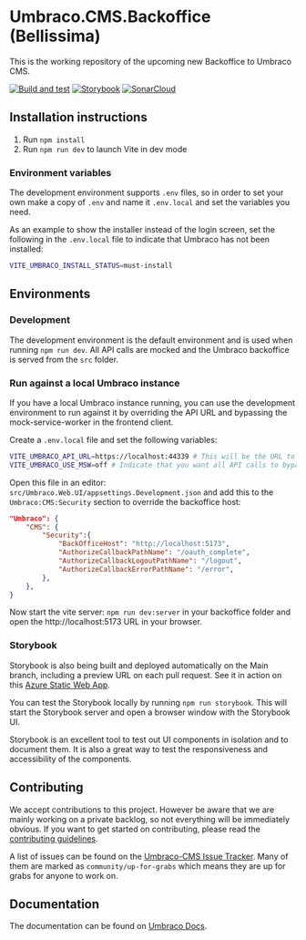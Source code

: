# Umbraco.CMS.Backoffice (Bellissima)

This is the working repository of the upcoming new Backoffice to Umbraco CMS.

[![Build and test](https://github.com/umbraco/Umbraco.CMS.Backoffice/actions/workflows/build_test.yml/badge.svg)](https://github.com/umbraco/Umbraco.CMS.Backoffice/actions/workflows/build_test.yml)
[![Storybook](https://github.com/umbraco/Umbraco.CMS.Backoffice/actions/workflows/azure-static-web-apps-ambitious-stone-0033b3603.yml/badge.svg)](https://github.com/umbraco/Umbraco.CMS.Backoffice/actions/workflows/azure-static-web-apps-ambitious-stone-0033b3603.yml)
[![SonarCloud](https://sonarcloud.io/api/project_badges/measure?project=umbraco_Umbraco.CMS.Backoffice&metric=alert_status)](https://sonarcloud.io/summary/new_code?id=umbraco_Umbraco.CMS.Backoffice)

## Installation instructions

1. Run `npm install`
2. Run `npm run dev` to launch Vite in dev mode

### Environment variables

The development environment supports `.env` files, so in order to set your own make a copy
of `.env` and name it `.env.local` and set the variables you need.

As an example to show the installer instead of the login screen, set the following
in the `.env.local` file to indicate that Umbraco has not been installed:

```bash
VITE_UMBRACO_INSTALL_STATUS=must-install
```

## Environments

### Development

The development environment is the default environment and is used when running `npm run dev`. All API calls are mocked and the Umbraco backoffice is served from the `src` folder.

### Run against a local Umbraco instance

If you have a local Umbraco instance running, you can use the development environment to run against it by overriding the API URL and bypassing the mock-service-worker in the frontend client.

Create a `.env.local` file and set the following variables:

```bash
VITE_UMBRACO_API_URL=https://localhost:44339 # This will be the URL to your Umbraco instance
VITE_UMBRACO_USE_MSW=off # Indicate that you want all API calls to bypass MSW (mock-service-worker)
```

Open this file in an editor: `src/Umbraco.Web.UI/appsettings.Development.json` and add this to the `Umbraco:CMS:Security` section to override the backoffice host:

```json
"Umbraco": {
	"CMS": {
		"Security":{
			"BackOfficeHost": "http://localhost:5173",
			"AuthorizeCallbackPathName": "/oauth_complete",
			"AuthorizeCallbackLogoutPathName": "/logout",
			"AuthorizeCallbackErrorPathName": "/error",
		},
	},
}
```

Now start the vite server: `npm run dev:server` in your backoffice folder and open the http://localhost:5173 URL in your browser.

### Storybook

Storybook is also being built and deployed automatically on the Main branch, including a preview URL on each pull request. See it in action on this [Azure Static Web App](https://ambitious-stone-0033b3603.1.azurestaticapps.net/).

You can test the Storybook locally by running `npm run storybook`. This will start the Storybook server and open a browser window with the Storybook UI.

Storybook is an excellent tool to test out UI components in isolation and to document them. It is also a great way to test the responsiveness and accessibility of the components.

## Contributing

We accept contributions to this project. However be aware that we are mainly working on a private backlog, so not everything will be immediately obvious. If you want to get started on contributing, please read the [contributing guidelines](./CONTRIBUTING.md).

A list of issues can be found on the [Umbraco-CMS Issue Tracker](https://github.com/umbraco/Umbraco-CMS/issues). Many of them are marked as `community/up-for-grabs` which means they are up for grabs for anyone to work on.

## Documentation

The documentation can be found on [Umbraco Docs](https://docs.umbraco.com/umbraco-cms).
